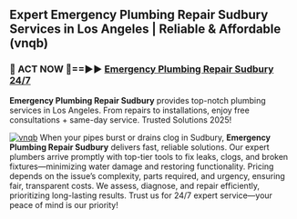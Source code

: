 ## Expert Emergency Plumbing Repair Sudbury Services in Los Angeles | Reliable & Affordable (vnqb)  

<h3>🚿 ACT NOW 🌟==►► <a href="https://tinyurl.com/2ne6vx2x" rel="nofollow">Emergency Plumbing Repair Sudbury 24/7</a></h3>

**Emergency Plumbing Repair Sudbury** provides top-notch plumbing services in Los Angeles. From repairs to installations, enjoy free consultations + same-day service. Trusted Solutions 2025!

[![vnqb](https://i.imgur.com/4PFF4AK.jpeg)](https://tinyurl.com/2ne6vx2x)
When your pipes burst or drains clog in Sudbury, **Emergency Plumbing Repair Sudbury** delivers fast, reliable solutions. Our expert plumbers arrive promptly with top-tier tools to fix leaks, clogs, and broken fixtures—minimizing water damage and restoring functionality. Pricing depends on the issue’s complexity, parts required, and urgency, ensuring fair, transparent costs. We assess, diagnose, and repair efficiently, prioritizing long-lasting results. Trust us for 24/7 expert service—your peace of mind is our priority!